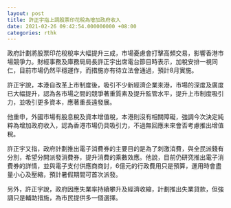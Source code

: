 ```yaml
---
layout: post
title: 許正宇指上調股票印花稅為增加政府收入
date: 2021-02-26 09:42:54.000000000 +08:00
categories: rthk
---
```


政府計劃將股票印花稅稅率大幅提升三成，市場憂慮會打擊高頻交易，影響香港市場競爭力。財經事務及庫務局局長許正宇出席電台節目時表示，加稅安排一視同仁，目前市場仍然平穩運作，而措施亦有待立法會通過，預計8月實施。

許正宇說，本港自改革上市制度後，吸引不少新經濟企業來港，市場的深度及廣度已大幅提升，認為各市場之間的競爭著重質素及提升監管水平，提升上市制度吸引力，並吸引更多資本，應著重長遠發展。

他重申，外國市場有股息稅及資本增值稅，本港則沒有相關障礙，強調今次決定純粹為增加政府收入，認為香港市場仍具吸引力，不過無回應未來會否考慮推出增值稅。

許正宇又指，政府計劃推出電子消費券的主要目的是為了刺激消費，與全民派錢有分別，希望分開派發消費券，提升消費的乘數效應。他說，目前仍研究推出電子消費券的詳情，並與電子支付供應商商討，6億元的行政費用只是預算，運用時會盡量小心及壓縮，預計暑假期間可首次派發。

另外，許正宇說，政府因應失業率持續攀升及經濟收縮，計劃推出失業貸款，但強調只是輔助措施，為市民提供多一個選擇。
